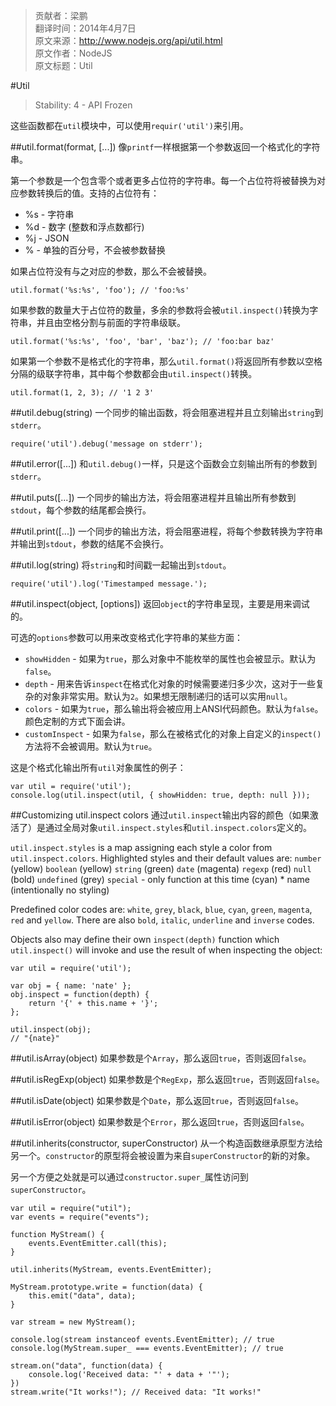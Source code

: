 > 贡献者：梁鹏  
> 翻译时间：2014年4月7日  
> 原文来源：http://www.nodejs.org/api/util.html  
> 原文作者：NodeJS  
> 原文标题：Util  

#Util
> Stability: 4 - API Frozen

这些函数都在`util`模块中，可以使用`requir('util')`来引用。

##util.format(format, [...])
像`printf`一样根据第一个参数返回一个格式化的字符串。

第一个参数是一个包含零个或者更多占位符的字符串。每一个占位符将被替换为对应参数转换后的值。支持的占位符有：

- %s - 字符串 
- %d - 数字 (整数和浮点数都行)
- %j - JSON
- % - 单独的百分号，不会被参数替换

如果占位符没有与之对应的参数，那么不会被替换。

```
util.format('%s:%s', 'foo'); // 'foo:%s'
```

如果参数的数量大于占位符的数量，多余的参数将会被`util.inspect()`转换为字符串，并且由空格分割与前面的字符串级联。

```
util.format('%s:%s', 'foo', 'bar', 'baz'); // 'foo:bar baz'
```

如果第一个参数不是格式化的字符串，那么`util.format()`将返回所有参数以空格分隔的级联字符串，其中每个参数都会由`util.inspect()`转换。

```
util.format(1, 2, 3); // '1 2 3'
```

##util.debug(string)
一个同步的输出函数，将会阻塞进程并且立刻输出`string`到`stderr`。

```
require('util').debug('message on stderr');
```

##util.error([...])
和`util.debug()`一样，只是这个函数会立刻输出所有的参数到`stderr`。

##util.puts([...])
一个同步的输出方法，将会阻塞进程并且输出所有参数到`stdout`，每个参数的结尾都会换行。

##util.print([...])
一个同步的输出方法，将会阻塞进程，将每个参数转换为字符串并输出到`stdout`，参数的结尾不会换行。

##util.log(string)
将`string`和时间戳一起输出到`stdout`。

```
require('util').log('Timestamped message.');
```

##util.inspect(object, [options])
返回`object`的字符串呈现，主要是用来调试的。

可选的`options`参数可以用来改变格式化字符串的某些方面：

- `showHidden` - 如果为`true`，那么对象中不能枚举的属性也会被显示。默认为`false`。
- `depth` - 用来告诉`inspect`在格式化对象的时候需要递归多少次，这对于一些复杂的对象非常实用。默认为`2`。如果想无限制递归的话可以实用`null`。
- `colors` - 如果为`true`，那么输出将会被应用上ANSI代码颜色。默认为`false`。颜色定制的方式下面会讲。
- `customInspect` - 如果为`false`，那么在被格式化的对象上自定义的`inspect()`方法将不会被调用。默认为`true`。

这是个格式化输出所有`util`对象属性的例子：

```
var util = require('util');
console.log(util.inspect(util, { showHidden: true, depth: null }));
```

##Customizing util.inspect colors
通过`util.inspect`输出内容的颜色（如果激活了）是通过全局对象`util.inspect.styles`和`util.inspect.colors`定义的。

`util.inspect.styles` is a map assigning each style a color from `util.inspect.colors`. Highlighted styles and their default values are: `number` (yellow) `boolean` (yellow) `string` (green) `date` (magenta) `regexp` (red) `null` (bold) `undefined` (grey) `special` - only function at this time (cyan) * name (intentionally no styling)

Predefined color codes are: `white`, `grey`, `black`, `blue`, `cyan`, `green`, `magenta`, `red` and `yellow`. There are also `bold`, `italic`, `underline` and `inverse` codes.

Objects also may define their own `inspect(depth)` function which `util.inspect()` will invoke and use the result of when inspecting the object:

```
var util = require('util');

var obj = { name: 'nate' };
obj.inspect = function(depth) {
    return '{' + this.name + '}';
};

util.inspect(obj);
// "{nate}"
```

##util.isArray(object)
如果参数是个`Array`，那么返回`true`，否则返回`false`。

##util.isRegExp(object)
如果参数是个`RegExp`，那么返回`true`，否则返回`false`。

##util.isDate(object)
如果参数是个`Date`，那么返回`true`，否则返回`false`。

##util.isError(object)
如果参数是个`Error`，那么返回`true`，否则返回`false`。

##util.inherits(constructor, superConstructor)
从一个构造函数继承原型方法给另一个。`constructor`的原型将会被设置为来自`superConstructor`的新的对象。

另一个方便之处就是可以通过`constructor.super_`属性访问到`superConstructor`。

```
var util = require("util");
var events = require("events");

function MyStream() {
    events.EventEmitter.call(this);
}

util.inherits(MyStream, events.EventEmitter);

MyStream.prototype.write = function(data) {
    this.emit("data", data);
}

var stream = new MyStream();

console.log(stream instanceof events.EventEmitter); // true
console.log(MyStream.super_ === events.EventEmitter); // true

stream.on("data", function(data) {
    console.log('Received data: "' + data + '"');
})
stream.write("It works!"); // Received data: "It works!"
```

